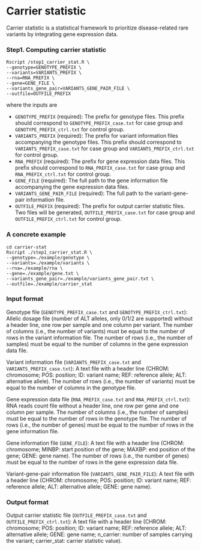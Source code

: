 # Carrier statistic
Carrier statistic is a statistical framework to prioritize disease-related rare variants by integrating gene expression data.

### Step1. Computing carrier statistic

```
Rscript /step1_carrier_stat.R \
--genotype=GENOTYPE_PREFIX \
--variants=VARIANTS_PREFIX \
--rna=RNA_PREFIX \
--gene=GENE_FILE \
--variants_gene_pair=VARIANTS_GENE_PAIR_FILE \
--outfile=OUTFILE_PREFIX
```
where the inputs are

* `GENOTYPE_PREFIX` (required): The prefix for genotype files. This prefix should correspond to `GENOTYPE_PREFIX_case.txt` for case group and `GENOTYPE_PREFIX_ctrl.txt` for control group.
* `VARIANTS_PREFIX` (required): The prefix for variant information files accompanying the genotype files. This prefix should correspond to `VARIANTS_PREFIX_case.txt` for case group and `VARIANTS_PREFIX_ctrl.txt` for control group.
* `RNA_PREFIX` (required): The prefix for gene expression data files. This prefix should correspond to `RNA_PREFIX_case.txt` for case group and `RNA_PREFIX_ctrl.txt` for control group.
* `GENE_FILE` (required): The full path to the gene information file accompanying the gene expression data files.
* `VARIANTS_GENE_PAIR_FILE` (required): The full path to the variant-gene-pair information file.
* `OUTFILE_PREFIX` (required): The prefix for output carrier statistic files. Two files will be generated, `OUTFILE_PREFIX_case.txt` for case group and `OUTFILE_PREFIX_ctrl.txt` for control group.

### A concrete example
```
cd carrier-stat
Rscript ./step1_carrier_stat.R \
--genotype=./example/genotype \
--variants=./example/variants \
--rna=./example/rna \
--gene=./example/gene.txt \
--variants_gene_pair=./example/variants_gene_pair.txt \
--outfile=./example/carrier_stat
```

### Input format
Genotype file (`GENOTYPE_PREFIX_case.txt` and `GENOTYPE_PREFIX_ctrl.txt`): Allelic dosage file (number of ALT alleles, only 0/1/2 are supported) without a header line, one row per sample and one column per variant. The number of columns (i.e., the number of variants) must be equal to the number of rows in the variant information file. The number of rows (i.e., the number of samples) must be equal to the number of columns in the gene expression data file. 

Variant information file (`VARIANTS_PREFIX_case.txt` and `VARIANTS_PREFIX_case.txt`): A text file with a header line (CHROM: chromosome; POS: position; ID: variant name; REF: reference allele; ALT: alternative allele). The number of rows (i.e., the number of variants) must be equal to the number of columns in the genotype file. 

Gene expression data file (`RNA_PREFIX_case.txt` and `RNA_PREFIX_ctrl.txt`): RNA reads count file without a header line, one row per gene and one column per sample. The number of columns (i.e., the number of samples) must be equal to the number of rows in the genotype file. The number of rows (i.e., the number of genes) must be equal to the number of rows in the gene information file. 

Gene information file (`GENE_FILE`): A text file with a header line (CHROM: chromosome; MINBP: start position of the gene; MAXBP: end position of the gene; GENE: gene name). The number of rows (i.e., the number of genes) must be equal to the number of rows in the gene expression data file.

Variant-gene-pair information file (`VARIANTS_GENE_PAIR_FILE`): A text file with a header line (CHROM: chromosome; POS: position; ID: variant name; REF: reference allele; ALT: alternative allele; GENE: gene name). 

### Output format
Output carrier statistic file (`OUTFILE_PREFIX_case.txt` and `OUTFILE_PREFIX_ctrl.txt`): A text file with a header line (CHROM: chromosome; POS: position; ID: variant name; REF: reference allele; ALT: alternative allele; GENE: gene name; n_carrier: number of samples carrying the variant; carrier_stat: carrier statistic value). 


